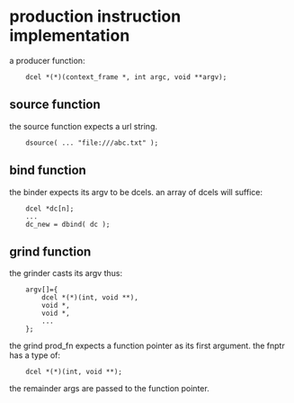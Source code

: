 




production instruction implementation
======================


a producer function:

        dcel *(*)(context_frame *, int argc, void **argv);



## source function ##

the source function expects a url string.

        dsource( ... "file:///abc.txt" );


## bind function ##

the binder expects its argv to be dcels.  an array of dcels will suffice:

        dcel *dc[n];
        ...
        dc_new = dbind( dc );


## grind function ##

the grinder casts its argv thus:

        argv[]={
            dcel *(*)(int, void **),
            void *,
            void *,
            ...
        };


the grind prod_fn expects a function pointer as its first argument.  the fnptr has a type of:

        dcel *(*)(int, void **);

the remainder args are passed to the function pointer.